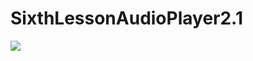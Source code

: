 # SixthLessonAudioPlayer2.1
<p align="left">
<img src="https://user-images.githubusercontent.com/108148690/220364718-7e5dc390-6648-4535-9bdc-25e24175573c.jpeg"/>
</p>
